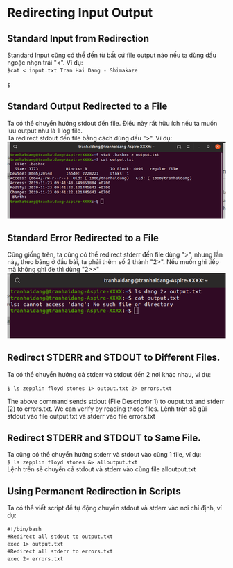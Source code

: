 ﻿# Redirecting Input Output

## Standard Input from Redirection
Standard Input cũng có thể đến từ bất cứ file output nào nếu ta dùng dấu ngoặc nhọn trái "<". Ví dụ:  
<code>$cat < input.txt
Tran Hai Dang - Shimakaze   
$</code>  

## Standard Output Redirected to a File

Ta có thể chuyển hướng stdout đến file. Điều này rất hữu ích nếu ta muốn lưu output như là 1 log file.  
Ta redirect stdout đến file bằng cách dùng dấu ">". Ví dụ:  
<img src = "../../Images/I. Working_On_The_Command_Line/4. Types of Streams_Standard input,Standard output, Standard error/Anh_4.png">

## Standard Error Redirected to a File
Cũng giống trên, ta cũng có thể redirect stderr đến file dùng ">", nhưng lần này, theo bảng ở đầu bài, ta phải thêm số 2 thành "2>". Nếu muốn ghi tiếp mà không ghi đè thì dùng "2>>"
<img src = "../../Images/I. Working_On_The_Command_Line/4. Types of Streams_Standard input,Standard output, Standard error/Anh_7.png">  

## Redirect STDERR and STDOUT to Different Files.

Ta có thể chuyển hướng cả stderr và stdout đến 2 nơi khác nhau, ví dụ:  

```$ ls zepplin floyd stones 1> output.txt 2> errors.txt```  

The above command sends stdout (File Descriptor 1) to ouput.txt and stderr (2) to errors.txt. We can verify by reading those files.
Lệnh trên sẽ gửi stdout vào file output.txt và stderr vào file errors.txt

## Redirect STDERR and STDOUT to Same File.

Ta cũng có thể chuyển hướng stderr và stdout vào cùng 1 file, ví dụ:  
```$ ls zepplin floyd stones &> alloutput.txt```  
Lệnh trên sẽ chuyển cả stdout và stderr vào cùng file alloutput.txt

## Using Permanent Redirection in Scripts
Ta có thể viết script để tự động chuyển stdout và stderr vào nơi chỉ định, ví dụ:  

```#!/bin/bash```  
```#Redirect all stdout to output.txt```    
```exec 1> output.txt```    
```#Redirect all stderr to errors.txt ```   
```exec 2> errors.txt```  


